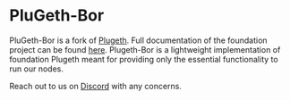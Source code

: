 # PluGeth-Bor

PluGeth-Bor is a fork of [Plugeth](https://github.com/openrelayxyz/plugeth).
Full documentation of the foundation project can be found [here](https://plugeth.org). Plugeth-Bor is a lightweight 
implementation of foundation Plugeth meant for providing only the essential functionality
to run our nodes. 

Reach out to us on [Discord](https://discord.gg/Epf7b7Gr) with any concerns. 


